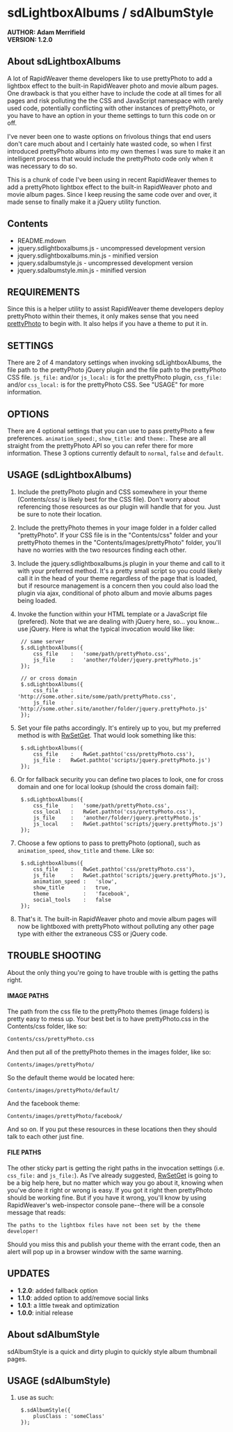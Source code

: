 # sdLightboxAlbums / sdAlbumStyle #
**AUTHOR:	Adam Merrifield**  
**VERSION:	1.2.0**

## About sdLightboxAlbums ##

A lot of RapidWeaver theme developers like to use prettyPhoto to add a lightbox effect to the built-in RapidWeaver photo and movie album pages. One drawback is that you either have to include the code at all times for all pages and risk polluting the the CSS and JavaScript namespace with rarely used code, potentially conflicting with other instances of prettyPhoto, or you have to have an option in your theme settings to turn this code on or off.

I've never been one to waste options on frivolous things that end users don't care much about and I certainly hate wasted code, so when I first introduced prettyPhoto albums into my own themes I was sure to make it an intelligent process that would include the prettyPhoto code only when it was necessary to do so.

This is a chunk of code I've been using in recent RapidWeaver themes to add a prettyPhoto lightbox effect to the built-in RapidWeaver photo and movie album pages. Since I keep reusing the same code over and over, it made sense to finally make it a jQuery utility function.

## Contents ##

* README.mdown
* jquery.sdlightboxalbums.js - uncompressed development version
* jquery.sdlightboxalbums.min.js - minified version
* jquery.sdalbumstyle.js - uncompressed development version
* jquery.sdalbumstyle.min.js - minified version

## REQUIREMENTS ##

Since this is a helper utility to assist RapidWeaver theme developers deploy prettyPhoto within their themes, it only makes sense that you need [prettyPhoto](http://www.no-margin-for-errors.com/projects/prettyphoto-jquery-lightbox-clone/ "jQuery lightbox for images, videos, YouTube, iframes, ajax | Stéphane Caron – No Margin For Errors") to begin with. It also helps if you have a theme to put it in.

## SETTINGS ##

There are 2 of 4 mandatory settings when invoking sdLightboxAlbums, the file path to the prettyPhoto jQuery plugin and the file path to the prettyPhoto CSS file. `js_file:` and/or `js_local:` is for the prettyPhoto plugin, `css_file:` and/or `css_local:` is for the prettyPhoto CSS. See "USAGE" for more information.

## OPTIONS ##

There are 4 optional settings that you can use to pass prettyPhoto a few preferences. `animation_speed:`, `show_title:` and `theme:`. These are all straight from the prettyPhoto API so you can refer there for more information. These 3 options currently default to `normal`, `false` and `default`.

## USAGE (sdLightboxAlbums) ##

1. Include the prettyPhoto plugin and CSS somewhere in your theme (Contents/css/ is likely best for the CSS file). Don't worry about referencing those resources as our plugin will handle that for you. Just be sure to note their location.
2. Include the prettyPhoto themes in your image folder in a folder called "prettyPhoto". If your CSS file is in the "Contents/css" folder and your prettyPhoto themes in the "Contents/images/prettyPhoto" folder, you'll have no worries with the two resources finding each other.
3. Include the jquery.sdlightboxalbums.js plugin in your theme and call to it with your preferred method. It's a pretty small script so you could likely call it in the head of your theme regardless of the page that is loaded, but if resource management is a concern then you could also load the plugin via ajax, conditional of photo album and movie albums pages being loaded.
4. Invoke the function within your HTML template or a JavaScript file (prefered). Note that we are dealing with jQuery here, so... you know... use jQuery. Here is what the typical invocation would like like:
		
		// same server
		$.sdLightboxAlbums({
			css_file	:	'some/path/prettyPhoto.css',
			js_file		:	'another/folder/jquery.prettyPhoto.js'
		});

		// or cross domain
		$.sdLightboxAlbums({
			css_file	:	'http://some.other.site/some/path/prettyPhoto.css',
			js_file		:	'http://some.other.site/another/folder/jquery.prettyPhoto.js'
		});
		
5. Set your file paths accordingly. It's entirely up to you, but my preferred method is with [RwSetGet](https://github.com/seyDoggy/RwSetGet "seyDoggy/RwSetGet - GitHub"). That would look something like this:

		$.sdLightboxAlbums({
			css_file	:	RwGet.pathto('css/prettyPhoto.css'),
			js_file	:	RwGet.pathto('scripts/jquery.prettyPhoto.js')
		});
		
6. Or for fallback security you can define two places to look, one for cross domain and one for local lookup (should the cross domain fail):

		$.sdLightboxAlbums({
			css_file	:	'some/path/prettyPhoto.css',
			css_local	:	RwGet.pathto('css/prettyPhoto.css'),
			js_file		:	'another/folder/jquery.prettyPhoto.js'
			js_local	:	RwGet.pathto('scripts/jquery.prettyPhoto.js')
		});

7. Choose a few options to pass to prettyPhoto (optional), such as `animation_speed`, `show_title` and `theme`. Like so:

		$.sdLightboxAlbums({
			css_file	:	RwGet.pathto('css/prettyPhoto.css'),
			js_file		:	RwGet.pathto('scripts/jquery.prettyPhoto.js'),
			animation_speed	:	'slow',
			show_title		:	true,
			theme			:	'facebook',
			social_tools	:	false
		});
		
8. That's it. The built-in RapidWeaver photo and movie album pages will now be lightboxed with prettyPhoto without polluting any other page type with either the extraneous CSS or jQuery code.

## TROUBLE SHOOTING ##

About the only thing you're going to have trouble with is getting the paths right.

#### IMAGE PATHS ####

The path from the css file to the prettyPhoto themes (image folders) is pretty easy to mess up. Your best bet is to have prettyPhoto.css in the Contents/css folder, like so:

	Contents/css/prettyPhoto.css
	
And then put all of the prettyPhoto themes in the images folder, like so:

	Contents/images/prettyPhoto/
	
So the default theme would be located here:

	Contents/images/prettyPhoto/default/
	
And the facebook theme:

	Contents/images/prettyPhoto/facebook/
	
And so on. If you put these resources in these locations then they should talk to each other just fine.

#### FILE PATHS ####

The other sticky part is getting the right paths in the invocation settings (i.e. `css_file:` and `js_file:`). As I've already suggested, [RwSetGet](https://github.com/seyDoggy/RwSetGet "seyDoggy/RwSetGet - GitHub") is going to be a big help here, but no matter which way you go about it, knowing when you've done it right or wrong is easy. If you got it right then prettyPhoto should be working fine. But if you have it wrong, you'll know by using RapidWeaver's web-inspector console pane--there will be a console message that reads:

	The paths to the lightbox files have not been set by the theme developer!
	
Should you miss this and publish your theme with the errant code, then an alert will pop up in a browser window with the same warning.

## UPDATES ##

* **1.2.0**: added fallback option
* **1.1.0**: added option to add/remove social links
* **1.0.1**: a little tweak and optimization
* **1.0.0**: initial release

## About sdAlbumStyle ##

sdAlbumStyle is a quick and dirty plugin to quickly style album thumbnail pages.

## USAGE (sdAlbumStyle) ##

1. use as such:

		$.sdAlbumStyle({
			plusClass : 'someClass'
		});